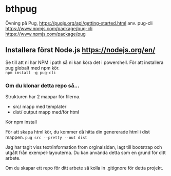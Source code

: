 # bthpug

Övning på Pug, https://pugjs.org/api/getting-started.html 
anv. pug-cli https://www.npmjs.com/package/pug-cli
https://www.npmjs.com/package/pug

## Installera först Node.js https://nodejs.org/en/

Se till att ni har NPM i path så ni kan köra det i powershell.
För att installera pug globalt med npm kör.  
  `npm install -g pug-cli`

### Om du klonar detta repo så...
Strukturen har 2 mappar för filerna.
* src/ mapp med templater
* dist/ output mapp med/för html

Kör npm install

För att skapa html kör, du kommer då hitta din genererade html i dist mappen.
`pug src --pretty --out dist`

Jag har tagit viss text/information from orginalsidan, lagt till bootstrap och utgått från exempel-layouterna.
Du kan använda detta som en grund för ditt arbete.

Om du skapar ett repo för ditt arbete så kolla in .gitignore för detta projekt.
